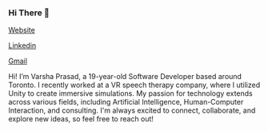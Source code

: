 ### Hi There 👋
[Website](https://varshaprasad.com/)

[Linkedin](https://www.linkedin.com/in/varsha-prasad/)

[Gmail](mailto:varshaprasad0601@gmail.com)


Hi! I’m Varsha Prasad, a 19-year-old Software Developer based around Toronto. I recently worked at a VR speech therapy company, where I utilized Unity to create immersive simulations. My passion for technology extends across various fields, including Artificial Intelligence, Human-Computer Interaction, and consulting. I'm always excited to connect, collaborate, and explore new ideas, so feel free to reach out!
